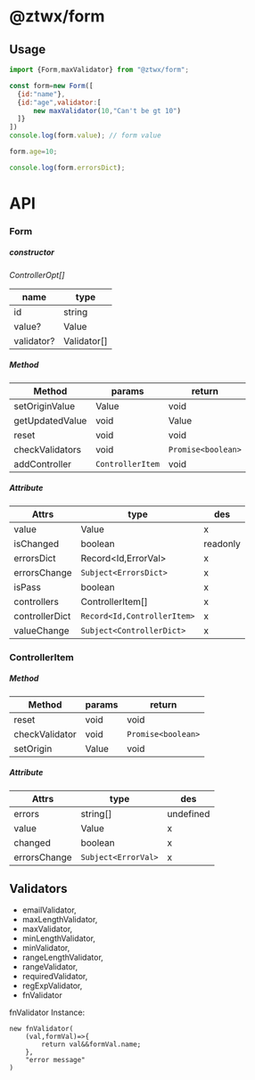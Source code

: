 @ztwx/form
===

Usage
---

```javascript
import {Form,maxValidator} from "@ztwx/form";

const form=new Form([
  {id:"name"},
  {id:"age",validator:[
      new maxValidator(10,"Can't be gt 10")
  ]}
])
console.log(form.value); // form value

form.age=10;

console.log(form.errorsDict);
````

API
===

### Form
##### constructor

*ControllerOpt[]*

|name|type|
|---|---|
|id|string|
|value?|Value|
|validator?|Validator[]|

##### Method
|Method|params|return|
|---|---|---|
|setOriginValue|Value|void|
|getUpdatedValue|void|Value|
|reset|void|void|
|checkValidators|void|`Promise<boolean>`|
|addController|`ControllerItem`|void|
##### Attribute

|Attrs|type|des|
|---|---|---|
|value|Value|x|
|isChanged|boolean|readonly|
|errorsDict|Record<Id,ErrorVal>|x|
|errorsChange|`Subject<ErrorsDict>`|x|
|isPass|boolean|x|
|controllers|ControllerItem[]|x|
|controllerDict|`Record<Id,ControllerItem>`|x|
|valueChange|`Subject<ControllerDict>`|x|


### ControllerItem
##### Method

|Method|params|return|
|---|---|---|
|reset|void|void|
|checkValidator|void|`Promise<boolean>`|
|setOrigin|Value|void|

##### Attribute

|Attrs|type|des|
|---|---|---|
|errors|string[]|undefined|x|
|value|Value|x|
|changed|boolean|x|
|errorsChange|`Subject<ErrorVal>`|x|

Validators
---
- emailValidator,
- maxLengthValidator,
- maxValidator,
- minLengthValidator,
- minValidator,
- rangeLengthValidator,
- rangeValidator,
- requiredValidator,
- regExpValidator,
- fnValidator 

fnValidator Instance:
```
new fnValidator(
    (val,formVal)=>{
        return val&&formVal.name;
    },
    "error message"
)
```

